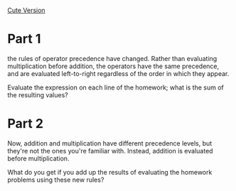 [Cute Version](https://adventofcode.com/2020/day/18)

# Part 1

the rules of operator precedence have changed. Rather than evaluating multiplication before addition, the operators have the same precedence, and are evaluated left-to-right regardless of the order in which they appear.

Evaluate the expression on each line of the homework; what is the sum of the resulting values?

# Part 2

Now, addition and multiplication have different precedence levels, but they're not the ones you're familiar with. Instead, addition is evaluated before multiplication.

What do you get if you add up the results of evaluating the homework problems using these new rules?